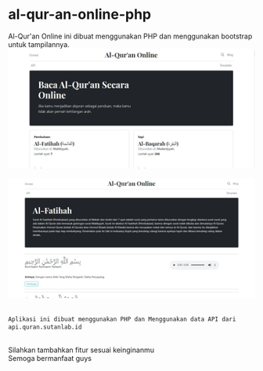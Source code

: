 # al-qur-an-online-php
Al-Qur'an Online ini dibuat menggunakan PHP dan menggunakan bootstrap untuk tampilannya.
<br>
<img src="assets/3.jpg" alt="Screenshot1">
<br><br>
<img src="assets/4.jpg" alt="Screenshot2">
<br><br>
```
Aplikasi ini dibuat menggunakan PHP dan Menggunakan data API dari api.quran.sutanlab.id
```
<br>
Silahkan tambahkan fitur sesuai keinginanmu
<br>
Semoga bermanfaat guys
